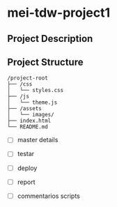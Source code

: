 # mei-tdw-project1

## Project Description

## Project Structure
```
/project-root
├── /css
│   └── styles.css
├── /js
│   └── theme.js
├── /assets
│   └── images/
├── index.html
└── README.md
```

- [ ] master details
- [ ] testar
- [ ] deploy
- [ ] report
- [ ] commentarios scripts


